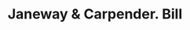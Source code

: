 ---
doi: 10.7916/D8SF4793
date_other: '1890'
date_other_textual: 1890-1899
form: printed ephemera
genre:
- Invoices
name:
- Janeway & Carpender
object_in_context_url: https://biggert.cul.columbia.edu/items/view/ave_biggert_00806
subject_hierarchical_geographic:
- New Brunswick, New Jersey, United States
subject_name:
- Janeway & Carpender
title: Janeway & Carpender. Bill
sort_title: Janeway & Carpender. Bill
call_number: ave_biggert_00806
coordinates:
- 40.486678,-74.444414
pid: ave_biggert_00806
identifiers: ave_biggert_00806
thumbnail: https://derivativo-3.library.columbia.edu/iiif/2/ldpd:345387/full/!256,256/0/native.jpg
permalink: "/items/ave_biggert_00806/"
layout: iiif-image-page
---
